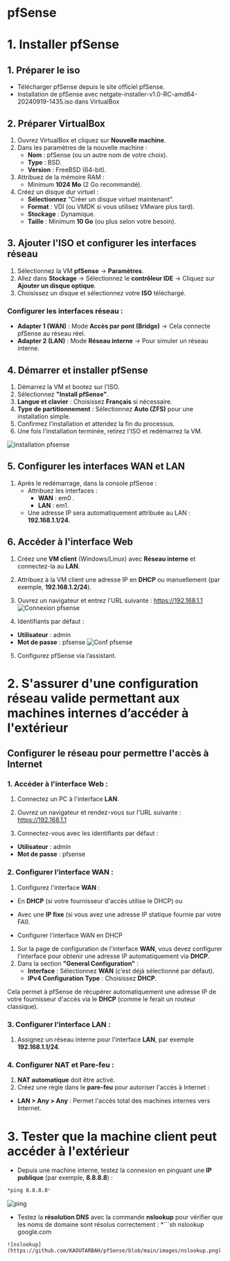 # pfSense

# 1. Installer pfSense

## 1. Préparer le iso 
- Télécharger pfSense depuis le site officiel pfSense.
- Installation de pfSense avec netgate-installer-v1.0-RC-amd64-20240919-1435.iso dans VirtualBox

## 2. Préparer VirtualBox

1. Ouvrez VirtualBox et cliquez sur **Nouvelle machine**.
2. Dans les paramètres de la nouvelle machine :
   - **Nom** : pfSense (ou un autre nom de votre choix).
   - **Type** : BSD.
   - **Version** : FreeBSD (64-bit).
3. Attribuez de la mémoire RAM :
   - Minimum **1024 Mo** (2 Go recommandé).
4. Créez un disque dur virtuel :
   - **Sélectionnez** "Créer un disque virtuel maintenant".
   - **Format** : VDI (ou VMDK si vous utilisez VMware plus tard).
   - **Stockage** : Dynamique.
   - **Taille** : Minimum **10 Go** (ou plus selon votre besoin).

## 3. Ajouter l'ISO et configurer les interfaces réseau

1. Sélectionnez la VM **pfSense** → **Paramètres**.
2. Allez dans **Stockage** → Sélectionnez le **contrôleur IDE** → Cliquez sur **Ajouter un disque optique**.
3. Choisissez un disque et sélectionnez votre **ISO** téléchargé.

### Configurer les interfaces réseau :
- **Adapter 1 (WAN)** : Mode **Accès par pont (Bridge)** → Cela connecte pfSense au réseau réel.
- **Adapter 2 (LAN)** : Mode **Réseau interne** → Pour simuler un réseau interne.

## 4. Démarrer et installer pfSense

1. Démarrez la VM et bootez sur l'ISO.
2. Sélectionnez **"Install pfSense"**.
3. **Langue et clavier** : Choisissez **Français** si nécessaire.
4. **Type de partitionnement** : Sélectionnez **Auto (ZFS)** pour une installation simple.
5. Confirmez l'installation et attendez la fin du processus.
6. Une fois l'installation terminée, retirez l'ISO et redémarrez la VM.

![installation pfsense](https://github.com/KAOUTARBAH/pfSense/blob/main/images/installation-pfsense.png)

## 5. Configurer les interfaces WAN et LAN

1. Après le redémarrage, dans la console pfSense :
   - Attribuez les interfaces :
     - **WAN** : em0 .
     - **LAN** : em1.
   - Une adresse IP sera automatiquement attribuée au LAN : **192.168.1.1/24**.

## 6. Accéder à l'interface Web

1. Créez une **VM client** (Windows/Linux) avec **Réseau interne** et connectez-la au **LAN**.
2. Attribuez à la VM client une adresse IP en **DHCP** ou manuellement (par exemple, **192.168.1.2/24**).
3. Ouvrez un navigateur et entrez l'URL suivante : https://192.168.1.1
![Connexion pfsense](https://github.com/KAOUTARBAH/pfSense/blob/main/images/connPf.png)

4. Identifiants par défaut :
- **Utilisateur** : admin
- **Mot de passe** : pfsense
![Conf pfsense](https://github.com/KAOUTARBAH/pfSense/blob/main/images/confPfsense.png)

5. Configurez pfSense via l’assistant.

# 2. S'assurer d'une configuration réseau valide permettant aux machines internes d’accéder à l'extérieur
## Configurer le réseau pour permettre l'accès à Internet

### 1. Accéder à l'interface Web :
1. Connectez un PC à l'interface **LAN**.
2. Ouvrez un navigateur et rendez-vous sur l'URL suivante :  
https://192.168.1.1

3. Connectez-vous avec les identifiants par défaut :
- **Utilisateur** : admin
- **Mot de passe** : pfsense

### 2. Configurer l’interface WAN :
1. Configurez l'interface **WAN** :
- En **DHCP** (si votre fournisseur d'accès utilise le DHCP) ou
- Avec une **IP fixe** (si vous avez une adresse IP statique fournie par votre FAI).

- Configurer l'interface WAN en DHCP
1. Sur la page de configuration de l'interface **WAN**, vous devez configurer l'interface pour obtenir une adresse IP automatiquement via **DHCP**.
2. Dans la section **"General Configuration"** :
   - **Interface** : Sélectionnez **WAN** (c’est déjà sélectionné par défaut).
   - **IPv4 Configuration Type** : Choisissez **DHCP**.
   
Cela permet à pfSense de récupérer automatiquement une adresse IP de votre fournisseur d'accès via le **DHCP** (comme le ferait un routeur classique).

### 3. Configurer l’interface LAN :
1. Assignez un réseau interne pour l'interface **LAN**, par exemple **192.168.1.1/24**.

### 4. Configurer NAT et Pare-feu :
1. **NAT automatique** doit être activé.
2. Créez une règle dans le **pare-feu** pour autoriser l'accès à Internet :
- **LAN > Any > Any** : Permet l'accès total des machines internes vers Internet.

# 3. Tester que la machine client peut accéder à l'extérieur
- Depuis une machine interne, testez la connexion en pinguant une **IP publique** (par exemple, **8.8.8.8**) : 
```sh
*ping 8.8.8.8*
```

![ping](https://github.com/KAOUTARBAH/pfSense/blob/main/images/ping8.png)

- Testez la **résolution DNS** avec la commande **nslookup** pour vérifier que les noms de domaine sont résolus correctement : 
*```sh
nslookup google.com
```*
![nslookup](https://github.com/KAOUTARBAH/pfSense/blob/main/images/nslookup.png)


















